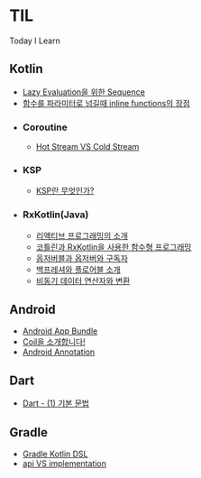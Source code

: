 # TIL
Today I Learn
<br>

## Kotlin
- [Lazy Evaluation을 위한 Sequence](https://github.com/mdb1217/TIL/blob/main/Kotlin/Sequence%20For%20Lazy%20Evaluation.md)
- [함수를 파라미터로 넘길때 inline functions의 장점](https://github.com/mdb1217/TIL/blob/main/Kotlin/merit%20of%20inline%20function.md)
- ### Coroutine
  - [Hot Stream VS Cold Stream](https://github.com/mdb1217/TIL/blob/main/Kotlin/Coroutine/Hot%20Stream%20VS%20Cold%20Stream.md)
- ### KSP
  - [KSP란 무엇인가?](https://github.com/mdb1217/TIL/blob/main/Kotlin/KSP/What%20Is%20KSP.md)
- ### RxKotlin(Java)
  - [리액티브 프로그래밍의 소개](https://github.com/mdb1217/TIL/blob/main/Kotlin/Rx/RxKotlin%20-%20(1)%20Basic%20RxKotlin.md)
  - [코틀린과 RxKotlin을 사용한 함수형 프로그래밍](https://github.com/mdb1217/TIL/blob/main/Kotlin/Rx/RxKotlin%20-%20(2)%20Functional%20Programming.md)
  - [옵저버블과 옵저버와 구독자](https://github.com/mdb1217/TIL/blob/main/Kotlin/Rx/RxKotlin%20-%20(3)%20Observable%20and%20Observer%20and%20Subject.md)
  - [백프레셔와 플로어블 소개](https://github.com/mdb1217/TIL/blob/main/Kotlin/Rx/RxKotlin%20-%20(4)%20Backpressure%20and%20Flowable.md)
  - [비동기 데이터 연산자와 변환](https://github.com/mdb1217/TIL/blob/main/Kotlin/Rx/RxKotlin%20-%20(5)%20Asynchronous%20Operator%20and%20Conversion.md)

## Android
- [Android App Bundle](https://github.com/mdb1217/TIL/blob/main/Android/Android%20App%20Bundle.md)
- [Coil을 소개합니다!](https://github.com/mdb1217/TIL/blob/main/Android/Introduce%20Coil.md)
- [Android Annotation](https://github.com/mdb1217/TIL/blob/main/Android/Android%20Annotation.md)

## Dart
- [Dart - (1) 기본 문법](https://github.com/mdb1217/TIL/blob/main/Dart/Dart%20-%20(1)%20Basic%20Grammar.md)

## Gradle
- [Gradle Kotlin DSL](https://github.com/mdb1217/TIL/blob/main/Gradle/Gradle%20Kotlin%20DSL.md)
- [api VS implementation](https://github.com/mdb1217/TIL/blob/main/Gradle/api%20VS%20implementation.md)
